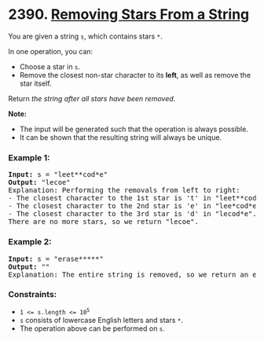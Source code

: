 # 2390. [Removing Stars From a String](https://leetcode.com/problems/removing-stars-from-a-string/?envType=study-plan-v2&envId=leetcode-75)

You are given a string `s`, which contains stars `*`.

In one operation, you can:

- Choose a star in `s`.
- Remove the closest non-star character to its **left**, as well as remove the star itself.

Return _the string after all stars have been removed._

**Note:**

- The input will be generated such that the operation is always possible.
- It can be shown that the resulting string will always be unique.

### **Example 1:**

<pre>
<strong>Input:</strong> s = "leet**cod*e"
<strong>Output:</strong> "lecoe"
Explanation: Performing the removals from left to right:
- The closest character to the 1st star is 't' in "leet**cod*e". s becomes "lee*cod*e".
- The closest character to the 2nd star is 'e' in "lee*cod*e". s becomes "lecod*e".
- The closest character to the 3rd star is 'd' in "lecod*e". s becomes "lecoe".
There are no more stars, so we return "lecoe".
</pre>

### **Example 2:**

<pre>
<strong>Input:</strong> s = "erase*****"
<strong>Output:</strong> ""
Explanation: The entire string is removed, so we return an empty string.
</pre>

### **Constraints:**

- <code>1 <= s.length <= 10<sup>5</sup></code>
- `s` consists of lowercase English letters and stars `*`.
- The operation above can be performed on `s`.
